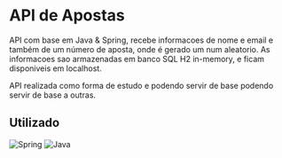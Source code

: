 


# API de Apostas

API com base em Java & Spring, recebe informacoes de nome e email
e também de um número de aposta, onde é gerado um num aleatorio. 
As informacoes sao armazenadas em banco SQL H2 in-memory, e ficam 
disponiveis em localhost.

API realizada como forma de estudo e podendo servir de base podendo
servir de base a outras. 




## Utilizado

![Spring](https://img.shields.io/badge/spring-%236DB33F.svg?style=for-the-badge&logo=spring&logoColor=white)
![Java](https://img.shields.io/badge/java-%23ED8B00.svg?style=for-the-badge&logo=java&logoColor=white)
